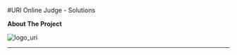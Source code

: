 #URI Online Judge - Solutions



**About The Project**


![logo_uri](https://raw.githubusercontent.com/marcosmapl/uri-solutions/master/uri-logo.png)




---
